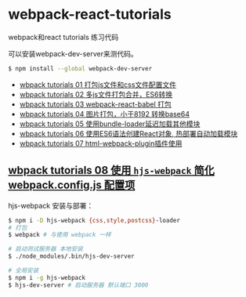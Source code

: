 # webpack-react-tutorials
webpack和react tutorials 练习代码


可以安装webpack-dev-server来测代码。
```bash
$ npm install --global webpack-dev-server
```
* [wbpack tutorials 01 打包js文件和css文件配置文件](./tutorials01/webpack.config.js)
* [wbpack tutorials 02 多js文件打包合并，ES6转换](./tutorials02/webpack.config.js)
* [wbpack tutorials 03 webpack-react-babel 打包](./tutorials03/webpack.config.js)
* [wbpack tutorials 04 图片打包，小于8192 转换base64](./tutorials04/webpack.config.js)
* [wbpack tutorials 05 使用bundle-loader延迟加载其他模块](./tutorials05/webpack.config.js)
* [wbpack tutorials 06 使用ES6语法创建React对象, 热部署自动加载模块](./tutorials06/webpack.config.js)
* [wbpack tutorials 07 html-webpack-plugin插件使用](./tutorials07/webpack.config.js)

## [wbpack tutorials 08 使用 `hjs-webpack` 简化 webpack.config.js 配置项](./tutorials07/webpack.config.js)
hjs-webpack 安装与部署：
```sh
$ npm i -D hjs-webpack {css,style,postcss}-loader
# 打包
$ webpack # 与使用 webpack 一样

# 启动测试服务器 本地安装
$ ./node_modules/.bin/hjs-dev-server

# 全局安装
$ npm i -g hjs-webpack
$ hjs-dev-server # 启动服务器 默认端口 3000
```
